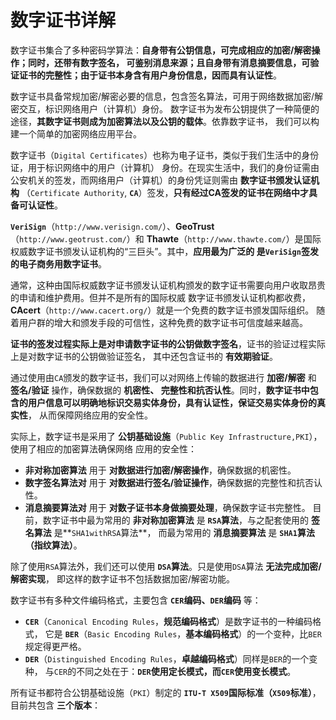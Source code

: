 数字证书详解
================================================================
数字证书集合了多种密码学算法：**自身带有公钥信息，可完成相应的加密/解密操作；同时，还带有数字签名，
可鉴别消息来源；且自身带有消息摘要信息，可验证证书的完整性；由于证书本身含有用户身份信息，因而具有认证性**。

数字证书具备常规加密/解密必要的信息，包含签名算法，可用于网络数据加密/解密交互，标识网络用户（计算机）身份。
数字证书为发布公钥提供了一种简便的途径，**其数字证书则成为加密算法以及公钥的载体**。依靠数字证书，
我们可以构建一个简单的加密网络应用平台。

数字证书（`Digital Certificates`）也称为电子证书，类似于我们生活中的身份证，用于标识网络中的用户（计算机）
身份。在现实生活中，我们的身份证需由公安机关的签发，而网络用户（计算机）的身份凭证则需由 **数字证书颁发认证机构**
（`Certificate Authority`, **`CA`**）签发，**只有经过CA签发的证书在网络中才具备可认证性**。

**`VeriSign`**（`http://www.verisign.com/`）、**GeoTrust**（`http://www.geotrust.com/`）和
**Thawte**（`http://www.thawte.com/`）是国际权威数字证书颁发认证机构的“三巨头”。其中，**应用最为广泛的
是`VeriSign`签发的电子商务用数字证书**。

通常，这种由国际权威数字证书颁发认证机构颁发的数字证书需要向用户收取昂贵的申请和维护费用。但并不是所有的国际权威
数字证书颁发认证机构都收费，**CAcert**（`http://www.cacert.org/`）就是一个免费的数字证书颁发国际组织。
随着用户群的增大和颁发手段的可信性，这种免费的数字证书可信度越来越高。

**证书的签发过程实际上是对申请数字证书的公钥做数字签名**，证书的验证过程实际上是对数字证书的公钥做验证签名，
其中还包含证书的 **有效期验证**。

通过使用由`CA`颁发的数字证书，我们可以对网络上传输的数据进行 **加密/解密** 和 **签名/验证** 操作，确保数据的 **机密性、
完整性和抗否认性**。同时，**数字证书中包含的用户信息可以明确地标识交易实体身份，具有认证性，保证交易实体身份的真实性**，
从而保障网络应用的安全性。

实际上，数字证书是采用了 **公钥基础设施**（`Public Key Infrastructure,PKI`），使用了相应的加密算法确保网络
应用的安全性：
+ **非对称加密算法** 用于 **对数据进行加密/解密操作**，确保数据的机密性。
+ **数字签名算法对** 用于 **对数据进行签名/验证操作**，确保数据的完整性和抗否认性。
+ **消息摘要算法对** 用于 **对数子证书本身做摘要处理**，确保数字证书完整性。
目前，数字证书中最为常用的 **非对称加密算法** 是 **`RSA`算法**，与之配套使用的 **签名算法** 是**`SHA1withRSA`算法**，
而最为常用的 **消息摘要算法** 是 **`SHA1`算法（指纹算法）**。

除了使用`RSA`算法外，我们还可以使用 **`DSA`算法**。只是使用`DSA`算法 **无法完成加密/解密实现**，
即这样的数字证书不包括数据加密/解密功能。 

数字证书有多种文件编码格式，主要包含 **`CER`编码、`DER`编码** 等：
+ **`CER`**（`Canonical Encoding Rules`，**规范编码格式**）是数字证书的一种编码格式，
它是 **`BER`**（`Basic Encoding Rules`，**基本编码格式**）的一个变种，比`BER`规定得更严格。
+ **`DER`**（`Distinguished Encoding Rules`，**卓越编码格式**）同样是`BER`的一个变种，
与`CER`的不同之处在于：**`DER`使用定长模式，而`CER`使用变长模式**。

所有证书都符合公钥基础设施（`PKI`）制定的 **`ITU-T X509`国际标准（`X509`标准）**，目前共包含 **三个版本**：







